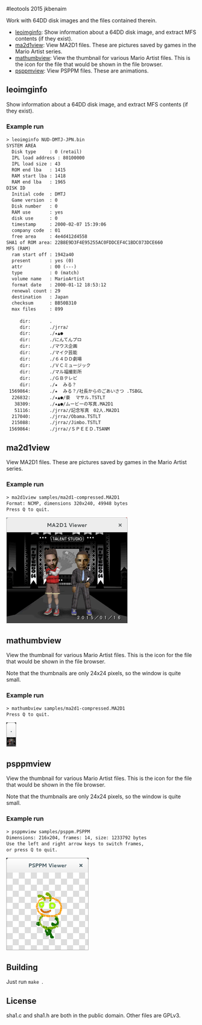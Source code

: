 #leotools
2015 jkbenaim

Work with 64DD disk images and the files contained therein.

- [leoimginfo](#leoimginfo): Show information about a 64DD disk image, and extract MFS contents (if they exist).
- [ma2d1view](#ma2d1view): View MA2D1 files. These are pictures saved by games in the Mario Artist series.
- [mathumbview](#mathumbview): View the thumbnail for various Mario Artist files. This is the icon for the file that would be shown in the file browser.
- [psppmview](#psppmview): View PSPPM files. These are animations.

## <a name="leoimginfo"></a>leoimginfo
Show information about a 64DD disk image, and extract MFS contents (if they exist).
### Example run
```console
> leoimginfo NUD-DMTJ-JPN.bin 
SYSTEM AREA
  Disk type     : 0 (retail)
  IPL load address : 80100000
  IPL load size : 43
  ROM end lba   : 1415
  RAM start lba : 1418
  RAM end lba   : 1965
DISK ID
  Initial code  : DMTJ
  Game version  : 0
  Disk number   : 0
  RAM use       : yes
  disk use      : 0
  timestamp     : 2000-02-07 15:39:06
  company code  : 01
  free area     : 4e4d412d4558
SHA1 of ROM area: 22B8E9D3F4E95255AC0FDDCEF4C1BDC073DCE660
MFS (RAM)
  ram start off : 1942a40
  present       : yes (0)
  attr          : 00 (---)
  type          : 0 (match)
  volume name   : MarioArtist
  format date   : 2000-01-12 18:53:12
  renewal count : 29
  destination   : Japan
  checksum      : BB50B310
  max files     : 899

     dir:       .
     dir:       ./jrra♪
     dir:       ./★▲●
     dir:       ./にんてんプロ
     dir:       ./マウス企画
     dir:       ./マイク芸能
     dir:       ./６４ＤＤ劇場
     dir:       ./ＶＣミュージック
     dir:       ./マル福撮影所
     dir:       ./ＧＢテレビ
     dir:       ./★  みる？
 1569864:       ./★  みる？/社長からのごあいさつ .TSBGL
  226832:       ./★▲●/豪  マサル.TSTLT
   38309:       ./★▲●/ムービーの写真.MA2D1
   51116:       ./jrra♪/記念写真　02人.MA2D1
  217040:       ./jrra♪/Obama.TSTLT
  215088:       ./jrra♪/Jimbo.TSTLT
 1569864:       ./jrra♪/ＳＰＥＥＤ.TSANM
```

## <a name="ma2d1view"></a>ma2d1view
View MA2D1 files. These are pictures saved by games in the Mario Artist series.
### Example run
```console
> ma2d1view samples/ma2d1-compressed.MA2D1 
Format: NCMP, dimensions 320x240, 49948 bytes
Press Q to quit.
```

![Screenshot of ma2d1view](screenshots/ma2d1view.png)

## <a name="mathumbview"></a>mathumbview
View the thumbnail for various Mario Artist files. This is the icon for the file that would be shown in the file browser.

Note that the thumbnails are only 24x24 pixels, so the window is quite small.
### Example run
```console
> mathumbview samples/ma2d1-compressed.MA2D1
Press Q to quit.
```

![Screenshot of mathumbview](screenshots/mathumbview.png)

## <a name="psppmview"></a>psppmview
View the thumbnail for various Mario Artist files. This is the icon for the file that would be shown in the file browser.

Note that the thumbnails are only 24x24 pixels, so the window is quite small.
### Example run
```console
> psppmview samples/psppm.PSPPM
Dimensions: 216x204, frames: 14, size: 1233792 bytes
Use the left and right arrow keys to switch frames,
or press Q to quit.

```

![Screenshot of psppmview](screenshots/psppmview.png)

## Building

Just run ```make ```.

## License

sha1.c and sha1.h are both in the public domain. Other files are GPLv3.